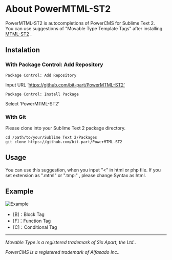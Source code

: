 # About PowerMTML-ST2

PowerMTML-ST2 is autocompletions of PowerCMS for Sublime Text 2.  
You can use suggestions of "Movable Type Template Tags" after installing [MTML-ST2](https://github.com/bit-part/MTML-ST2) .

## Instalation

### With Package Control: Add Repository

```
Package Control: Add Repository
```

Input URL ‘https://github.com/bit-part/PowerMTML-ST2’

```
Package Control: Install Package
```

Select ‘PowerMTML-ST2’

### With Git

Please clone into your Sublime Text 2 package directory.

```
cd /path/to/your/Sublime Text 2/Packages
git clone https://github.com/bit-part/PowerMTML-ST2
```
## Usage

You can use this suggestion, when you input "<" in html or php file.
If you set extension as ".mtml" or ".tmpl" , please change Syntax as html.

## Example

![Example](http://bit-part.github.com/data/img_powermtml-st2.png)

* [B]：Block Tag
* [F]：Function Tag
* [C]：Conditional Tag

---

_Movable Type is a registered trademark of Six Apart, the Ltd.._

_PowerCMS is a registered trademark of Alfasado Inc.._
